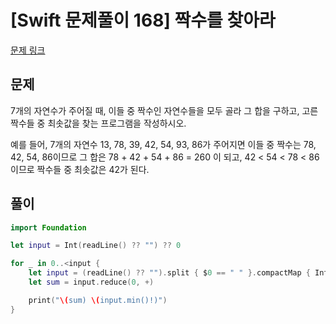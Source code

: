 # [Swift 문제풀이 168] 짝수를 찾아라
 
[문제 링크](https://www.acmicpc.net/problem/3058)

## 문제

7개의 자연수가 주어질 때, 이들 중 짝수인 자연수들을 모두 골라 그 합을 구하고, 고른 짝수들 중 최솟값을 찾는 프로그램을 작성하시오.

예를 들어, 7개의 자연수 13, 78, 39, 42, 54, 93, 86가 주어지면 이들 중 짝수는 78, 42, 54, 86이므로 그 합은 78 + 42 + 54 + 86 = 260 이 되고, 42 < 54 < 78 < 86 이므로 짝수들 중 최솟값은 42가 된다.

## 풀이

```swift
import Foundation

let input = Int(readLine() ?? "") ?? 0

for _ in 0..<input {
    let input = (readLine() ?? "").split { $0 == " " }.compactMap { Int($0) }.filter { $0 % 2 == 0 }
    let sum = input.reduce(0, +)

    print("\(sum) \(input.min()!)")
}
```
